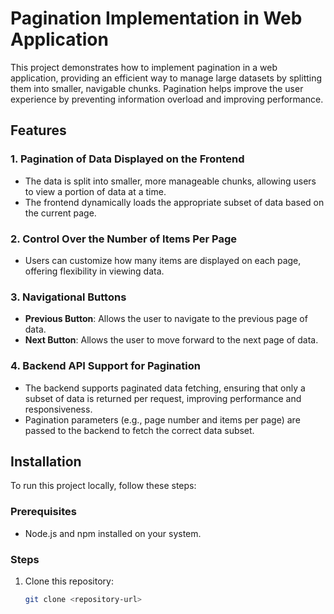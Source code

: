 # Pagination Implementation in Web Application

This project demonstrates how to implement pagination in a web application, providing an efficient way to manage large datasets by splitting them into smaller, navigable chunks. Pagination helps improve the user experience by preventing information overload and improving performance.

## Features

### 1. Pagination of Data Displayed on the Frontend
- The data is split into smaller, more manageable chunks, allowing users to view a portion of data at a time.
- The frontend dynamically loads the appropriate subset of data based on the current page.

### 2. Control Over the Number of Items Per Page
- Users can customize how many items are displayed on each page, offering flexibility in viewing data.
  
### 3. Navigational Buttons
- **Previous Button**: Allows the user to navigate to the previous page of data.
- **Next Button**: Allows the user to move forward to the next page of data.
  
### 4. Backend API Support for Pagination
- The backend supports paginated data fetching, ensuring that only a subset of data is returned per request, improving performance and responsiveness.
- Pagination parameters (e.g., page number and items per page) are passed to the backend to fetch the correct data subset.

## Installation

To run this project locally, follow these steps:

### Prerequisites
- Node.js and npm installed on your system.

### Steps

1. Clone this repository:
   ```bash
   git clone <repository-url>

